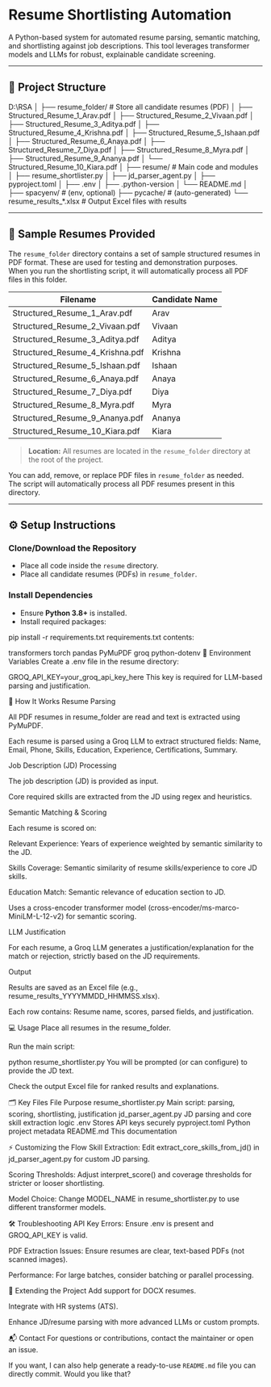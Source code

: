 # Resume Shortlisting Automation

A Python-based system for automated resume parsing, semantic matching, and shortlisting against job descriptions. This tool leverages transformer models and LLMs for robust, explainable candidate screening.

---

## 📁 Project Structure

D:\RSA
│
├── resume_folder/ # Store all candidate resumes (PDF)
│ ├── Structured_Resume_1_Arav.pdf
│ ├── Structured_Resume_2_Vivaan.pdf
│ ├── Structured_Resume_3_Aditya.pdf
│ ├── Structured_Resume_4_Krishna.pdf
│ ├── Structured_Resume_5_Ishaan.pdf
│ ├── Structured_Resume_6_Anaya.pdf
│ ├── Structured_Resume_7_Diya.pdf
│ ├── Structured_Resume_8_Myra.pdf
│ ├── Structured_Resume_9_Ananya.pdf
│ └── Structured_Resume_10_Kiara.pdf
│
├── resume/ # Main code and modules
│ ├── resume_shortlister.py
│ ├── jd_parser_agent.py
│ ├── pyproject.toml
│ ├── .env
│ ├── .python-version
│ └── README.md
│
├── spacyenv/ # (env, optional)
├── pycache/ # (auto-generated)
└── resume_results_*.xlsx # Output Excel files with results

---

## 📝 Sample Resumes Provided

The `resume_folder` directory contains a set of sample structured resumes in PDF format. These are used for testing and demonstration purposes.  
When you run the shortlisting script, it will automatically process all PDF files in this folder.

| Filename                          | Candidate Name |
|----------------------------------|----------------|
| Structured_Resume_1_Arav.pdf      | Arav           |
| Structured_Resume_2_Vivaan.pdf    | Vivaan         |
| Structured_Resume_3_Aditya.pdf    | Aditya         |
| Structured_Resume_4_Krishna.pdf   | Krishna        |
| Structured_Resume_5_Ishaan.pdf    | Ishaan         |
| Structured_Resume_6_Anaya.pdf     | Anaya          |
| Structured_Resume_7_Diya.pdf      | Diya           |
| Structured_Resume_8_Myra.pdf      | Myra           |
| Structured_Resume_9_Ananya.pdf    | Ananya         |
| Structured_Resume_10_Kiara.pdf    | Kiara          |

> **Location:** All resumes are located in the `resume_folder` directory at the root of the project.

You can add, remove, or replace PDF files in `resume_folder` as needed.  
The script will automatically process all PDF resumes present in this directory.

---

## ⚙️ Setup Instructions

### Clone/Download the Repository

- Place all code inside the `resume` directory.
- Place all candidate resumes (PDFs) in `resume_folder`.

### Install Dependencies

- Ensure **Python 3.8+** is installed.
- Install required packages:

pip install -r requirements.txt
requirements.txt contents:


transformers
torch
pandas
PyMuPDF
groq
python-dotenv
🔐 Environment Variables
Create a .env file in the resume directory:


GROQ_API_KEY=your_groq_api_key_here
This key is required for LLM-based parsing and justification.

🚀 How It Works
Resume Parsing

All PDF resumes in resume_folder are read and text is extracted using PyMuPDF.

Each resume is parsed using a Groq LLM to extract structured fields:
Name, Email, Phone, Skills, Education, Experience, Certifications, Summary.

Job Description (JD) Processing

The job description (JD) is provided as input.

Core required skills are extracted from the JD using regex and heuristics.

Semantic Matching & Scoring

Each resume is scored on:

Relevant Experience: Years of experience weighted by semantic similarity to the JD.

Skills Coverage: Semantic similarity of resume skills/experience to core JD skills.

Education Match: Semantic relevance of education section to JD.

Uses a cross-encoder transformer model (cross-encoder/ms-marco-MiniLM-L-12-v2) for semantic scoring.

LLM Justification

For each resume, a Groq LLM generates a justification/explanation for the match or rejection, strictly based on the JD requirements.

Output

Results are saved as an Excel file (e.g., resume_results_YYYYMMDD_HHMMSS.xlsx).

Each row contains: Resume name, scores, parsed fields, and justification.

💻 Usage
Place all resumes in the resume_folder.

Run the main script:

python resume_shortlister.py
You will be prompted (or can configure) to provide the JD text.

Check the output Excel file for ranked results and explanations.

🗂️ Key Files
File	Purpose
resume_shortlister.py	Main script: parsing, scoring, shortlisting, justification
jd_parser_agent.py	JD parsing and core skill extraction logic
.env	Stores API keys securely
pyproject.toml	Python project metadata
README.md	This documentation

⚡ Customizing the Flow
Skill Extraction:
Edit extract_core_skills_from_jd() in jd_parser_agent.py for custom JD parsing.

Scoring Thresholds:
Adjust interpret_score() and coverage thresholds for stricter or looser shortlisting.

Model Choice:
Change MODEL_NAME in resume_shortlister.py to use different transformer models.

🛠️ Troubleshooting
API Key Errors:
Ensure .env is present and GROQ_API_KEY is valid.

PDF Extraction Issues:
Ensure resumes are clear, text-based PDFs (not scanned images).

Performance:
For large batches, consider batching or parallel processing.

🚀 Extending the Project
Add support for DOCX resumes.

Integrate with HR systems (ATS).

Enhance JD/resume parsing with more advanced LLMs or custom prompts.

📬 Contact
For questions or contributions, contact the maintainer or open an issue.

If you want, I can also help generate a ready-to-use `README.md` file you can directly commit. Would you like that?







